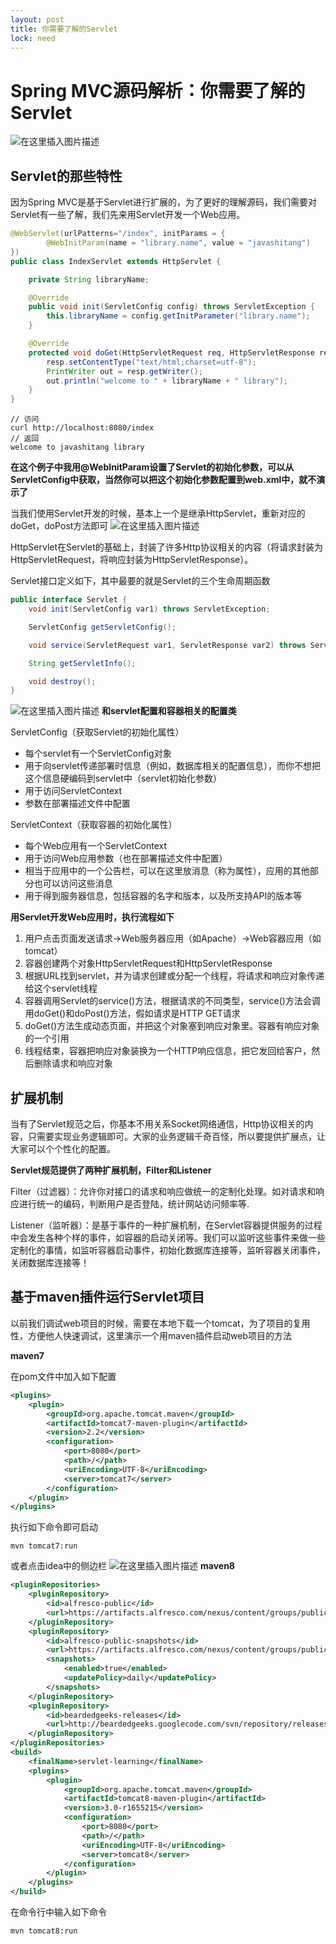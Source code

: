 ```yaml
---
layout: post
title: 你需要了解的Servlet
lock: need
---
```


# Spring MVC源码解析：你需要了解的Servlet
![在这里插入图片描述](https://img-blog.csdnimg.cn/2021040314121153.jpg?)

## Servlet的那些特性
因为Spring MVC是基于Servlet进行扩展的，为了更好的理解源码，我们需要对Servlet有一些了解，我们先来用Servlet开发一个Web应用。

```java
@WebServlet(urlPatterns="/index", initParams = {
        @WebInitParam(name = "library.name", value = "javashitang")
})
public class IndexServlet extends HttpServlet {

    private String libraryName;

    @Override
    public void init(ServletConfig config) throws ServletException {
        this.libraryName = config.getInitParameter("library.name");
    }

    @Override
    protected void doGet(HttpServletRequest req, HttpServletResponse resp) throws ServletException, IOException {
        resp.setContentType("text/html;charset=utf-8");
        PrintWriter out = resp.getWriter();
        out.println("welcome to " + libraryName + " library");
    }
}
```

```shell
// 访问
curl http://localhost:8080/index
// 返回
welcome to javashitang library
```

**在这个例子中我用@WebInitParam设置了Servlet的初始化参数，可以从ServletConfig中获取，当然你可以把这个初始化参数配置到web.xml中，就不演示了**

当我们使用Servlet开发的时候，基本上一个是继承HttpServlet，重新对应的doGet，doPost方法即可
![在这里插入图片描述](https://img-blog.csdnimg.cn/20210403152009334.png?)

HttpServlet在Servlet的基础上，封装了许多Http协议相关的内容（将请求封装为HttpServletRequest，将响应封装为HttpServletResponse）。

Servlet接口定义如下，其中最要的就是Servlet的三个生命周期函数
```java
public interface Servlet {
    void init(ServletConfig var1) throws ServletException;

    ServletConfig getServletConfig();

    void service(ServletRequest var1, ServletResponse var2) throws ServletException, IOException;

    String getServletInfo();

    void destroy();
}
```

![在这里插入图片描述](https://img-blog.csdnimg.cn/20210403151905346.png?)
**和servlet配置和容器相关的配置类**

ServletConfig（获取Servlet的初始化属性）

 - 每个servlet有一个ServletConfig对象
 - 用于向servlet传递部署时信息（例如，数据库相关的配置信息），而你不想把这个信息硬编码到servlet中（servlet初始化参数）
 - 用于访问ServletContext
 - 参数在部署描述文件中配置
 
ServletContext（获取容器的初始化属性）

 - 每个Web应用有一个ServletContext
 - 用于访问Web应用参数（也在部署描述文件中配置）
 - 相当于应用中的一个公告栏，可以在这里放消息（称为属性），应用的其他部分也可以访问这些消息
 - 用于得到服务器信息，包括容器的名字和版本，以及所支持API的版本等

**用Servlet开发Web应用时，执行流程如下**

 1. 用户点击页面发送请求->Web服务器应用（如Apache）->Web容器应用（如tomcat）
 2. 容器创建两个对象HttpServletRequest和HttpServletResponse
 3. 根据URL找到servlet，并为请求创建或分配一个线程，将请求和响应对象传递给这个servlet线程
 4. 容器调用Servlet的service()方法，根据请求的不同类型，service()方法会调用doGet()和doPost()方法，假如请求是HTTP GET请求
 5. doGet()方法生成动态页面，并把这个对象塞到响应对象里。容器有响应对象的一个引用
 6. 线程结束，容器把响应对象装换为一个HTTP响应信息，把它发回给客户，然后删除请求和响应对象

## 扩展机制
当有了Servlet规范之后，你基本不用关系Socket网络通信，Http协议相关的内容，只需要实现业务逻辑即可。大家的业务逻辑千奇百怪，所以要提供扩展点，让大家可以个个性化的配置。

**Servlet规范提供了两种扩展机制，Filter和Listener**

Filter（过滤器）：允许你对接口的请求和响应做统一的定制化处理。如对请求和响应进行统一的编码，判断用户是否登陆，统计网站访问频率等.

Listener（监听器）：是基于事件的一种扩展机制，在Servlet容器提供服务的过程中会发生各种个样的事件，如容器的启动关闭等。我们可以监听这些事件来做一些定制化的事情，如监听容器启动事件，初始化数据库连接等，监听容器关闭事件，关闭数据库连接等！

## 基于maven插件运行Servlet项目
以前我们调试web项目的时候，需要在本地下载一个tomcat，为了项目的复用性，方便他人快速调试，这里演示一个用maven插件启动web项目的方法

**maven7**

在pom文件中加入如下配置

```xml
<plugins>
    <plugin>
        <groupId>org.apache.tomcat.maven</groupId>
        <artifactId>tomcat7-maven-plugin</artifactId>
        <version>2.2</version>
        <configuration>
            <port>8080</port>
            <path>/</path>
            <uriEncoding>UTF-8</uriEncoding>
            <server>tomcat7</server>
        </configuration>
    </plugin>
</plugins>
```
执行如下命令即可启动

```shell
mvn tomcat7:run
```
或者点击idea中的侧边栏
![在这里插入图片描述](https://img-blog.csdnimg.cn/20200321151102550.PNG)
**maven8**
```xml
<pluginRepositories>
    <pluginRepository>
        <id>alfresco-public</id>
        <url>https://artifacts.alfresco.com/nexus/content/groups/public</url>
    </pluginRepository>
    <pluginRepository>
        <id>alfresco-public-snapshots</id>
        <url>https://artifacts.alfresco.com/nexus/content/groups/public-snapshots</url>
        <snapshots>
            <enabled>true</enabled>
            <updatePolicy>daily</updatePolicy>
        </snapshots>
    </pluginRepository>
    <pluginRepository>
        <id>beardedgeeks-releases</id>
        <url>http://beardedgeeks.googlecode.com/svn/repository/releases</url>
    </pluginRepository>
</pluginRepositories>
<build>
    <finalName>servlet-learning</finalName>
    <plugins>
        <plugin>
            <groupId>org.apache.tomcat.maven</groupId>
            <artifactId>tomcat8-maven-plugin</artifactId>
            <version>3.0-r1655215</version>
            <configuration>
                <port>8080</port>
                <path>/</path>
                <uriEncoding>UTF-8</uriEncoding>
                <server>tomcat8</server>
            </configuration>
        </plugin>
    </plugins>
</build>
```

在命令行中输入如下命令

```shell
mvn tomcat8:run
```